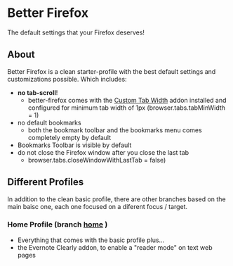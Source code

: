 # Better Firefox

The default settings that your Firefox deserves!

## About

Better Firefox is a clean starter-profile with the best default settings and
customizations possible. Which includes:

- **no tab-scroll**!
  - better-firefox comes with the [Custom Tab Width](https://addons.mozilla.org/en-US/firefox/addon/custom-tab-width/?src=search) addon installed and configured for minimum tab width of 1px (browser.tabs.tabMinWidth = 1)
- no default bookmarks
  - both the bookmark toolbar and the bookmarks menu comes completely empty by default
- Bookmarks Toolbar is visible by default
- do not close the Firefox window after you close the last tab
  - browser.tabs.closeWindowWithLastTab = false)

## Different Profiles

In addition to the clean basic profile, there are other branches based on the
main baisc one, each one focused on a diferent focus / target.

### Home Profile (branch [home](https://github.com/fczuardi/better_firefox/tree/home) )

- Everything that comes with the basic profile plus…
- the Evernote Clearly addon, to enable a "reader mode" on text web pages